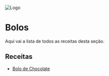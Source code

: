 
![Logo](https://scontent.fslz8-1.fna.fbcdn.net/v/t39.30808-6/313250288_576099024400003_5262540844827059040_n.jpg?_nc_cat=110&ccb=1-7&_nc_sid=a2f6c7&_nc_eui2=AeG-0zuFT3KxNqm9VTZG42FiUlXFvn98pWpSVcW-f3ylaougzV_4bJ--GjiiKl6qnvJ74VPpmA4muG6xaJ73lQ_i&_nc_ohc=HTJKFV2Tb8AAX_3Ms64&_nc_ht=scontent.fslz8-1.fna&oh=00_AfB_BEKwXR8SeDpYBga4KdftM3kCHpVzo3XnYz6IRM3ywA&oe=651E8DCF)


# Bolos

Aqui vai a lista de todos as receitas desta seção.




## Receitas

- [Bolo de Chocolate](https://github.com/Jorgeluisreis/livros-de-receitas/blob/main/bolos/bolo-de-chocolate.txt)

